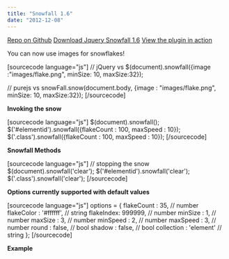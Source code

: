 ```yaml
---
title: "Snowfall 1.6"
date: "2012-12-08"
---
```


[Repo on Github](https://github.com/loktar00/JQuery-Snowfall) [Download Jquery Snowfall 1.6](https://github.com/loktar00/JQuery-Snowfall/archive/master.zip) [View the plugin in action](http://loktar00.github.com/JQuery-Snowfall/)

You can now use images for snowflakes!

\[sourcecode language="js"\] // jQuery vs $(document).snowfall({image :"images/flake.png", minSize: 10, maxSize:32});

// purejs vs snowFall.snow(document.body, {image : "images/flake.png", minSize: 10, maxSize:32}); \[/sourcecode\]

**Invoking the snow**

\[sourcecode language="js"\] $(document).snowfall(); $('#elementid').snowfall({flakeCount : 100, maxSpeed : 10}); $('.class').snowfall({flakeCount : 100, maxSpeed : 10}); \[/sourcecode\]

**Snowfall Methods**

\[sourcecode language="js"\] // stopping the snow $(document).snowfall('clear'); $('#elementid').snowfall('clear'); $('.class').snowfall('clear'); \[/sourcecode\]

**Options currently supported with default values**

\[sourcecode language="js"\] options = { flakeCount : 35, // number flakeColor : '#ffffff', // string flakeIndex: 999999, // number minSize : 1, // number maxSize : 3, // number minSpeed : 2, // number maxSpeed : 3, // number round : false, // bool shadow : false, // bool collection : 'element' // string }; \[/sourcecode\]

**Example**

<script type="text/javascript" src="http://www.somethinghitme.com/wp-content/themes/somethinghitme/js/snowfall.min.jquery.js"></script>

<script type="text/javascript">// <![CDATA[ $(document).ready(function(){$('#snow-window').snowfall({flakeCount : 100, maxSpeed : 10}); $('#stopsnow').click(function(){ $('#snow-window').snowfall('clear')});}); // ]]></script>
